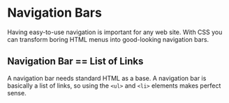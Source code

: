 # Navigation Bars

Having easy-to-use navigation is important for any web site.
With CSS you can transform boring HTML menus into good-looking navigation bars.

## Navigation Bar == List of Links

A navigation bar needs standard HTML as a base.
A navigation bar is basically a list of links, so using the `<ul>` and `<li>` elements makes perfect sense.